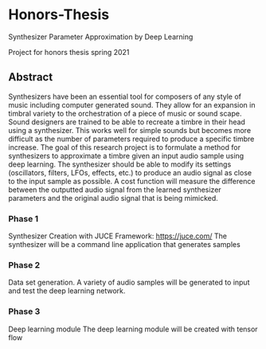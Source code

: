 # Honors-Thesis
Synthesizer Parameter Approximation by Deep Learning

Project for honors thesis spring 2021

## Abstract
Synthesizers have been an essential tool for composers of any style of music including computer generated sound. They allow for an expansion in timbral variety to the orchestration of a piece of music or sound scape. Sound designers are trained to be able to recreate a timbre in their head using a synthesizer. This works well for simple sounds but becomes more difficult as the number of parameters required to produce a specific timbre increase. The goal of this research project is to formulate a method for synthesizers to approximate a timbre given an input audio sample using deep learning. The synthesizer should be able to modify its settings (oscillators, filters, LFOs, effects, etc.) to produce an audio signal as close to the input sample as possible. A cost function will measure the difference between the outputted audio signal from the learned synthesizer parameters and the original audio signal that is being mimicked.


### Phase 1
Synthesizer Creation with JUCE Framework: https://juce.com/
The synthesizer will be a command line application that generates samples

### Phase 2
Data set generation.
A variety of audio samples will be generated to input and test the deep learning network.

### Phase 3
Deep learning module
The deep learning module will be created with tensor flow
